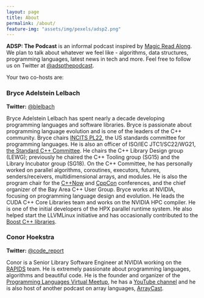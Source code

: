 ```yaml
---
layout: page
title: About
permalink: /about/
feature-img: "assets/img/pexels/adsp2.png"
---
```


**ADSP: The Podcast** is an informal podcast inspired by [Magic Read Along](http://www.magicreadalong.com/). We plan to talk about whatever we feel like - algorithms, data structures, programming languages, latest news in tech and more. Feel free to follow us on Twitter at [@adspthepodcast](https://twitter.com/adspthepodcast).

Your two co-hosts are:

### Bryce Adelstein Lelbach 

**Twitter:** [@blelbach](https://twitter.com/blelbach)

Bryce Adelstein Lelbach has spent nearly a decade developing programming languages and software libraries. Bryce is passionate about programming language evolution and is one of the leaders of the C++ community. Bryce chairs [INCITS PL22](https://www.incits.org/committees/pl22), the US standards committee for programming languages. He is also an officer of ISO/IEC JTC1/SC22/WG21, [the Standard C++ Committee](https://isocpp.org/std/the-committee). He chairs the C++ Library Design group (LEWG); previously he chaired the C++ Tooling group (SG15) and the Library Incubator group (SG18). On the C++ Committee, he has personally worked on parallel algorithms, coroutines, executors, futures, senders/receivers, multidimensional arrays, and modules. He is also the program chair for the [C++Now](https://cppnow.org/) and [CppCon](https://cppcon.org/) conferences, and the chief organizer of the Bay Area C++ User Group. Bryce works at NVIDIA, focusing on programming language design and evolution. He leads the CUDA C++ Core Libraries team and works on the NVIDIA HPC compiler. He is one of the initial developers of the HPX parallel runtime system. He also helped start the LLVMLinux initiative and has occasionally contributed to the [Boost C++ libraries](https://www.boost.org/).


### Conor Hoekstra 

**Twitter:** [@code_report](https://twitter.com/code_report)
 
Conor is a Senior Library Software Engineer at NVIDIA working on the [RAPIDS](https://rapids.ai/) team. He is extremely passionate about programming languages, algorithms and beautiful code. He is the founder and organizer of the [Programming Languages Virtual Meetup](https://www.meetup.com/Programming-Languages-Toronto-Meetup/), he has a [YouTube channel](https://www.youtube.com/codereport) and he is also host of another podcast on array languages, [ArrayCast](https://www.arraycast.com/).
